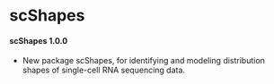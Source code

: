 # scShapes

#### scShapes 1.0.0

* New package scShapes, for identifying and modeling distribution shapes of single-cell RNA sequencing data.

